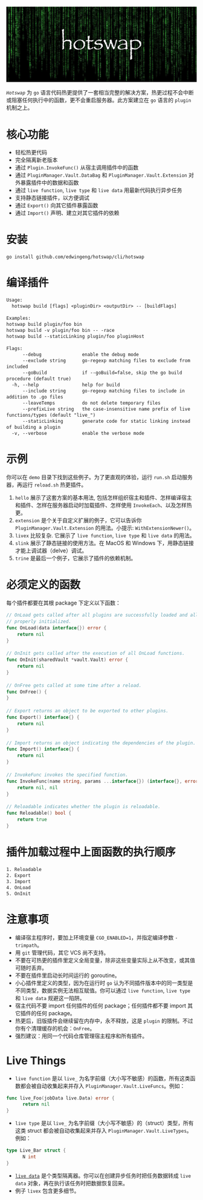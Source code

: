 ![Banner](imgs/banner.jpg?raw=true "Hotswap")

*`Hotswap`* 为 `go` 语言代码热更提供了一套相当完整的解决方案，热更过程不会中断或阻塞任何执行中的函数，更不会重启服务器。此方案建立在 `go` 语言的 `plugin` 机制之上。

# 核心功能

- 轻松热更代码
- 完全隔离新老版本
- 通过 `Plugin.InvokeFunc()` 从宿主调用插件中的函数
- 通过 `PluginManager.Vault.DataBag` 和 `PluginManager.Vault.Extension` 对外暴露插件中的数据和函数
- 通过 `live function`, `live type` 和 `live data` 用最新代码执行异步任务
- 支持静态链接插件，以方便调试
- 通过 `Export()` 向其它插件暴露函数
- 通过 `Import()` 声明、建立对其它插件的依赖

# 安装

```
go install github.com/edwingeng/hotswap/cli/hotswap
```

# 编译插件

```
Usage:
  hotswap build [flags] <pluginDir> <outputDir> -- [buildFlags]

Examples:
hotswap build plugin/foo bin
hotswap build -v plugin/foo bin -- -race
hotswap build --staticLinking plugin/foo pluginHost

Flags:
      --debug               enable the debug mode
      --exclude string      go-regexp matching files to exclude from included
      --goBuild             if --goBuild=false, skip the go build procedure (default true)
  -h, --help                help for build
      --include string      go-regexp matching files to include in addition to .go files
      --leaveTemps          do not delete temporary files
      --prefixLive string   the case-insensitive name prefix of live functions/types (default "live_")
      --staticLinking       generate code for static linking instead of building a plugin
  -v, --verbose             enable the verbose mode
```

# 示例

你可以在 `demo` 目录下找到这些例子。为了更直观的体验，运行 `run.sh` 启动服务器，再运行 `reload.sh` 热更插件。

1. `hello` 展示了这套方案的基本用法, 包括怎样组织宿主和插件、怎样编译宿主和插件、怎样在服务器启动时加载插件、怎样使用 `InvokeEach`、以及怎样热更。
2. `extension` 是个关于自定义扩展的例子，它可以告诉你 `PluginManager.Vault.Extension` 的用法。小提示: `WithExtensionNewer()`。
3. `livex` 比较复杂. 它展示了 `live function`, `live type` 和 `live data` 的用法。
4. `slink` 展示了静态链接的使用方法。在 MacOS 和 Windows 下，用静态链接才能上调试器（delve）调试。
5. `trine` 是最后一个例子，它展示了插件的依赖机制。

# 必须定义的函数

每个插件都要在其根 package 下定义以下函数：

``` go
// OnLoad gets called after all plugins are successfully loaded and all dependencies are
// properly initialized.
func OnLoad(data interface{}) error {
    return nil
}

// OnInit gets called after the execution of all OnLoad functions.
func OnInit(sharedVault *vault.Vault) error {
    return nil
}

// OnFree gets called at some time after a reload.
func OnFree() {
}

// Export returns an object to be exported to other plugins.
func Export() interface{} {
    return nil
}

// Import returns an object indicating the dependencies of the plugin.
func Import() interface{} {
    return nil
}

// InvokeFunc invokes the specified function.
func InvokeFunc(name string, params ...interface{}) (interface{}, error) {
    return nil, nil
}

// Reloadable indicates whether the plugin is reloadable.
func Reloadable() bool {
    return true
}
```

# 插件加载过程中上面函数的执行顺序

```
1. Reloadable
2. Export
3. Import
4. OnLoad
5. OnInit
```

# 注意事项

- 编译宿主程序时，要加上环境变量 `CGO_ENABLED=1`，并指定编译参数 `-trimpath`。
- 用 `git` 管理代码，其它 VCS 尚不支持。
- 不要在可热更的插件里定义全局变量，除非这些变量实际上从不改变，或其值可随时丢弃。
- 不要在插件里启动长时间运行的 goroutine。
- 小心插件里定义的类型，因为在运行时 `go` 认为不同插件版本中的同一类型是不同类型，数据实例无法相互赋值。你可以通过 `live function`, `live type` 和 `live data` 规避这一陷阱。
- 宿主代码不要 import 任何插件的任何 package；任何插件都不要 import 其它插件的任何 package。
- 热更后，旧版插件会继续留在内存中，永不释放，这是 `plugin` 的限制。不过你有个清理缓存的机会：`OnFree`。
- 强烈建议：用同一个代码仓库管理宿主程序和所有插件。

# Live Things

- `live function` 是以 `live_` 为名字前缀（大小写不敏感）的函数，所有这类函数都会被自动收集起来并存入 `PluginManager.Vault.LiveFuncs`。例如：
``` go
func live_Foo(jobData live.Data) error {
      return nil
}
```
- `live type` 是以 `live_` 为名字前缀（大小写不敏感）的（struct）类型，所有这类 struct 都会被自动收集起来并存入 `PluginManager.Vault.LiveTypes`。例如：
``` go
type Live_Bar struct {
      N int
}
```
- [`live data`](https://github.com/edwingeng/live) 是个类型隔离器。你可以在创建异步任务时把任务数据转成 `live data` 对象，再在执行该任务时把数据恢复回来。
- 例子 `livex` 包含更多细节。
